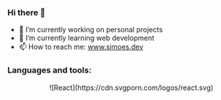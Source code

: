 ### Hi there 👋

- 🔭 I’m currently working on personal projects
- 🌱 I’m currently learning web development
- 📫 How to reach me: www.simoes.dev

### Languages and tools:

<p align="center">
  ![React](https://cdn.svgporn.com/logos/react.svg) 
</p>
